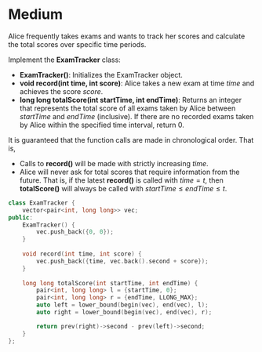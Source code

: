 # Medium

Alice frequently takes exams and wants to track her scores and calculate the total scores over specific time periods.

Implement the __ExamTracker__ class:

- __ExamTracker()__: Initializes the ExamTracker object.
- __void record(int time, int score)__: Alice takes a new exam at time $time$ and achieves the score $score$.
- __long long totalScore(int startTime, int endTime)__: Returns an integer that represents the total score of all exams taken by Alice between $startTime$ and $endTime$ (inclusive). If there are no recorded exams taken by Alice within the specified time interval, return 0.

It is guaranteed that the function calls are made in chronological order. That is,

- Calls to __record()__ will be made with strictly increasing $time$.
- Alice will never ask for total scores that require information from the future. That is, if the latest __record()__ is called with $time = t$, then __totalScore()__ will always be called with $startTime \leq endTime \leq t$.

```cpp
class ExamTracker {
    vector<pair<int, long long>> vec;
public:
    ExamTracker() {
        vec.push_back({0, 0});
    }
    
    void record(int time, int score) {
        vec.push_back({time, vec.back().second + score});
    }
    
    long long totalScore(int startTime, int endTime) {
        pair<int, long long> l = {startTime, 0};
        pair<int, long long> r = {endTime, LLONG_MAX};
        auto left = lower_bound(begin(vec), end(vec), l);
        auto right = lower_bound(begin(vec), end(vec), r);

        return prev(right)->second - prev(left)->second;
    }
};
```
